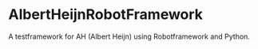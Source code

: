 # AlbertHeijnRobotFramework

A testframework for AH (Albert Heijn) using Robotframework and Python. 
